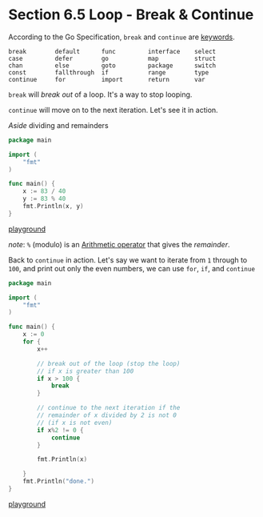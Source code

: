# Section 6.5 Loop - Break & Continue  
  
According to the Go Specification, `break` and `continue` are [keywords](https://golang.org/ref/spec#Keywords).

```
break        default      func         interface    select
case         defer        go           map          struct
chan         else         goto         package      switch
const        fallthrough  if           range        type
continue     for          import       return       var
```

`break` will _break out_ of a loop. It's a way to stop looping.

`continue` will move on to the next iteration. Let's see it in action.

*Aside* dividing and remainders

```go
package main

import (
	"fmt"
)

func main() {
	x := 83 / 40
	y := 83 % 40
	fmt.Println(x, y)
}

```

[playground](https://play.golang.org/p/_BNQa7c8d8)

*note*: `%` (modulo) is an [Arithmetic operator](https://golang.org/ref/spec#Arithmetic_operators) that gives the _remainder_.

Back to `continue` in action. Let's say we want to iterate from `1` through to `100`, and print out only the even numbers, we can use `for`, `if`, and `continue`

```go
package main

import (
	"fmt"
)

func main() {
	x := 0
	for {
		x++

		// break out of the loop (stop the loop)
		// if x is greater than 100
		if x > 100 {
			break
		}

		// continue to the next iteration if the
		// remainder of x divided by 2 is not 0
		// (if x is not even)
		if x%2 != 0 {
			continue
		}

		fmt.Println(x)

	}
	fmt.Println("done.")
}
```

[playground](https://play.golang.org/p/aVd3OVLtop)
